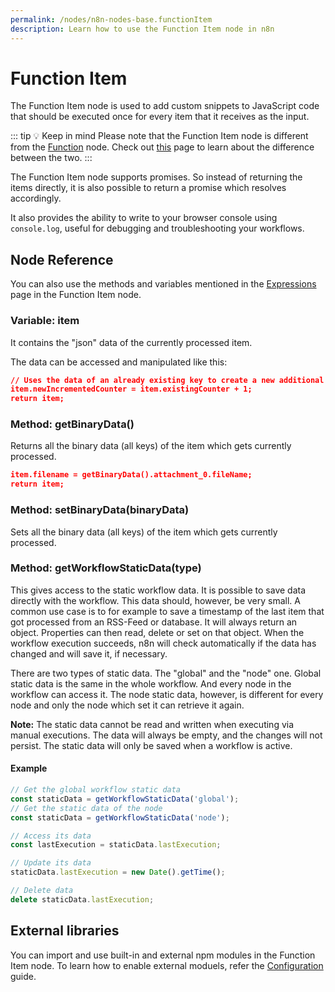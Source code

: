 ```yaml
---
permalink: /nodes/n8n-nodes-base.functionItem
description: Learn how to use the Function Item node in n8n
---
```


# Function Item

The Function Item node is used to add custom snippets to JavaScript code that should be executed once for every item that it receives as the input.

::: tip 💡 Keep in mind
Please note that the Function Item node is different from the [Function](../Function/README.md) node. Check out [this](../../../../getting-started/key-concepts.md#function) page to learn about the difference between the two.
:::

The Function Item node supports promises. So instead of returning the items directly, it is also possible to return a promise which resolves accordingly.

It also provides the ability to write to your browser console using `console.log`, useful for debugging and troubleshooting your workflows.


## Node Reference

You can also use the methods and variables mentioned in the [Expressions](../../../expressions.md) page in the Function Item node.

### Variable: item

It contains the "json" data of the currently processed item.

The data can be accessed and manipulated like this:

```json
// Uses the data of an already existing key to create a new additional one
item.newIncrementedCounter = item.existingCounter + 1;
return item;
```


### Method: getBinaryData()

Returns all the binary data (all keys) of the item which gets currently processed.
```json
item.filename = getBinaryData().attachment_0.fileName;
return item;
```

### Method: setBinaryData(binaryData)

Sets all the binary data (all keys) of the item which gets currently processed.


### Method: getWorkflowStaticData(type)

This gives access to the static workflow data.
It is possible to save data directly with the workflow. This data should, however, be very small.
A common use case is to for example to save a timestamp of the last item that got processed from
an RSS-Feed or database. It will always return an object. Properties can then read, delete or
set on that object. When the workflow execution succeeds, n8n will check automatically if the data
has changed and will save it, if necessary.

There are two types of static data. The "global" and the "node" one. Global static data is the
same in the whole workflow. And every node in the workflow can access it. The node static data,
however, is different for every node and only the node which set it can retrieve it again.

**Note:** The static data cannot be read and written when executing via manual executions. The data will always be empty, and the changes will not persist. The static data will only be saved when a workflow is active.


#### Example

```javascript
// Get the global workflow static data
const staticData = getWorkflowStaticData('global');
// Get the static data of the node
const staticData = getWorkflowStaticData('node');

// Access its data
const lastExecution = staticData.lastExecution;

// Update its data
staticData.lastExecution = new Date().getTime();

// Delete data
delete staticData.lastExecution;
```

## External libraries

You can import and use built-in and external npm modules in the Function Item node. To learn how to enable external moduels, refer the [Configuration](../../../../getting-started/installation/advanced/configuration.md#use-built-in-and-external-modules-in-function-nodes) guide.
